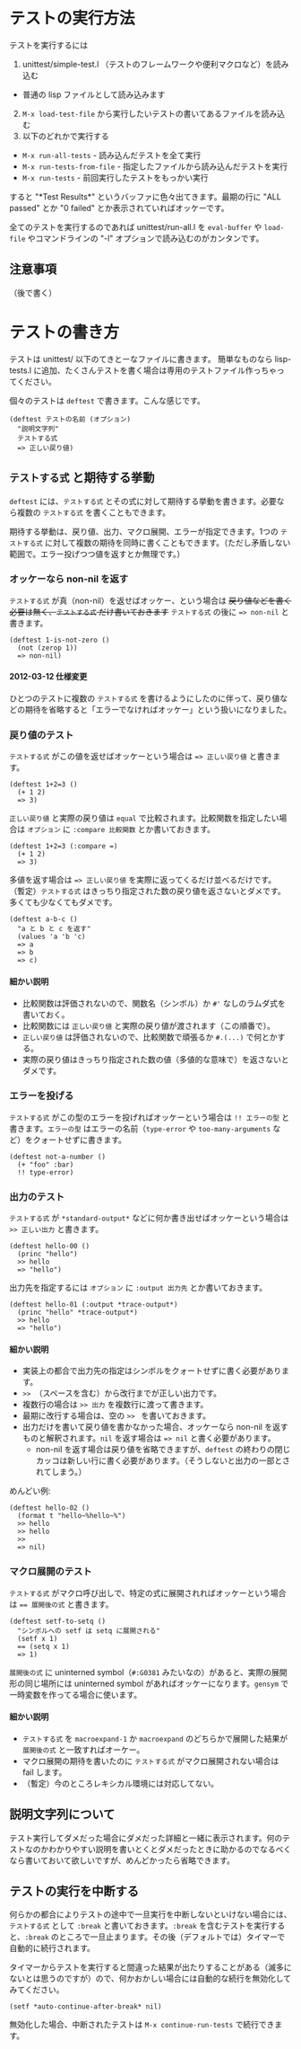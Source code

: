 テストの実行方法
================
テストを実行するには

1. unittest/simple-test.l （テストのフレームワークや便利マクロなど）を読み込む
  - 普通の lisp ファイルとして読み込みます
2. `M-x load-test-file` から実行したいテストの書いてあるファイルを読み込む
3. 以下のどれかで実行する
  - `M-x run-all-tests` - 読み込んだテストを全て実行
  - `M-x run-tests-from-file` - 指定したファイルから読み込んだテストを実行
  - `M-x run-tests` - 前回実行したテストをもっかい実行

すると "\*Test Results\*" というバッファに色々出てきます。最期の行に "ALL passed" とか "0 failed" とか表示されていればオッケーです。

全てのテストを実行するのであれば unittest/run-all.l を `eval-buffer` や `load-file` やコマンドラインの "-l" オプションで読み込むのがカンタンです。

注意事項
--------
（後で書く）


テストの書き方
==============
テストは unittest/ 以下のてきとーなファイルに書きます。
簡単なものなら lisp-tests.l に追加、たくさんテストを書く場合は専用のテストファイル作っちゃってください。

個々のテストは `deftest` で書きます。こんな感じです。

    (deftest テストの名前 (オプション)
      "説明文字列"
      テストする式
      => 正しい戻り値)

`テストする式` と期待する挙動
-----------------------------
`deftest` には、`テストする式` とその式に対して期待する挙動を書きます。必要なら複数の `テストする式` を書くこともできます。

期待する挙動は、戻り値、出力、マクロ展開、エラーが指定できます。1つの `テストする式` に対して複数の期待を同時に書くこともできます。（ただし矛盾しない範囲で。エラー投げつつ値を返すとか無理です。）

### オッケーなら non-nil を返す
`テストする式` が真（non-nil）を返せばオッケー、という場合は <del>戻り値などを書く必要は無く、`テストする式` だけ書いておきます</del> `テストする式` の後に `=> non-nil` と書きます。

    (deftest 1-is-not-zero ()
      (not (zerop 1))
      => non-nil)

#### 2012-03-12 仕様変更
ひとつのテストに複数の `テストする式` を書けるようにしたのに伴って、戻り値などの期待を省略すると「エラーでなければオッケー」という扱いになりました。


### 戻り値のテスト
`テストする式` がこの値を返せばオッケーという場合は `=> 正しい戻り値` と書きます。

    (deftest 1+2=3 ()
      (+ 1 2)
      => 3)

`正しい戻り値` と実際の戻り値は `equal` で比較されます。比較関数を指定したい場合は `オプション` に `:compare 比較関数` とか書いておきます。

    (deftest 1+2=3 (:compare =)
      (+ 1 2)
      => 3)

多値を返す場合は `=> 正しい戻り値` を実際に返ってくるだけ並べるだけです。
（暫定）`テストする式` はきっちり指定された数の戻り値を返さないとダメです。多くても少なくてもダメです。

    (deftest a-b-c ()
      "a と b と c を返す"
      (values 'a 'b 'c)
      => a
      => b
      => c)

#### 細かい説明
- 比較関数は評価されないので、関数名（シンボル）か `#'` なしのラムダ式を書いておく。
- 比較関数には `正しい戻り値` と実際の戻り値が渡されます（この順番で）。
- `正しい戻り値` は評価されないので、比較関数で頑張るか `#.(...)` で何とかする。
- 実際の戻り値はきっちり指定された数の値（多値的な意味で）を返さないとダメです。


### エラーを投げる
`テストする式` がこの型のエラーを投げればオッケーという場合は `!! エラーの型` と書きます。`エラーの型` はエラーの名前（`type-error` や `too-many-arguments` など）をクォートせずに書きます。

    (deftest not-a-number ()
      (+ "foo" :bar)
      !! type-error)



### 出力のテスト
`テストする式` が `*standard-output*` などに何か書き出せばオッケーという場合は `>> 正しい出力` と書きます。

    (deftest hello-00 ()
      (princ "hello")
      >> hello
      => "hello")

出力先を指定するには `オプション` に `:output 出力先` とか書いておきます。

    (deftest hello-01 (:output *trace-output*)
      (princ "hello" *trace-output*)
      >> hello
      => "hello")

#### 細かい説明
- 実装上の都合で出力先の指定はシンボルをクォートせずに書く必要があります。
- `>> `（スペースを含む）から改行までが正しい出力です。
- 複数行の場合は `>> 出力` を複数行に渡って書きます。
- 最期に改行する場合は、空の `>> ` を書いておきます。
- 出力だけを書いて戻り値を書かなかった場合、オッケーなら non-nil を返すものと解釈されます。`nil` を返す場合は `=> nil` と書く必要があります。
  - non-nil を返す場合は戻り値を省略できますが、`deftest` の終わりの閉じカッコは新しい行に書く必要があります。（そうしないと出力の一部とされてしまう。）

めんどい例:

    (deftest hello-02 ()
      (format t "hello~%hello~%")
      >> hello
      >> hello
      >> 
      => nil)

### マクロ展開のテスト
`テストする式` がマクロ呼び出しで、特定の式に展開されればオッケーという場合は `== 展開後の式` と書きます。

    (deftest setf-to-setq ()
      "シンボルへの setf は setq に展開される"
      (setf x 1)
      == (setq x 1)
      => 1)

`展開後の式` に uninterned symbol（`#:G0381` みたいなの）があると、実際の展開形の同じ場所には uninterned symbol があればオッケーになります。`gensym` で一時変数を作ってる場合に使います。

#### 細かい説明
- `テストする式` を `macroexpand-1` か `macroexpand` のどちらかで展開した結果が `展開後の式` と一致すればオーケー。
- マクロ展開の期待を書いたのに `テストする式` がマクロ展開されない場合は fail します。
- （暫定）今のところレキシカル環境には対応してない。


説明文字列について
------------------
テスト実行してダメだった場合にダメだった詳細と一緒に表示されます。何のテストなのかわかりやすい説明を書いとくとダメだったときに助かるのでなるべくなら書いておいて欲しいですが、めんどかったら省略できます。


テストの実行を中断する
----------------------
何らかの都合によりテストの途中で一旦実行を中断しないといけない場合には、`テストする式` として `:break` と書いておきます。`:break` を含むテストを実行すると、`:break` のところで一旦止まります。その後（デフォルトでは）タイマーで自動的に続行されます。

タイマーからテストを実行すると間違った結果が出たりすることがある（滅多にないとは思うのですが）ので、何かおかしい場合には自動的な続行を無効化してみてください。

    (setf *auto-continue-after-break* nil)

無効化した場合、中断されたテストは `M-x continue-run-tests` で続行できます。
